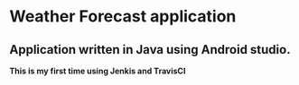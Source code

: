 # Weather Forecast application

## Application written in Java using Android studio.

**This is my first time using Jenkis and TravisCI** 
